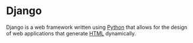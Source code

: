 # Django

Django is a web framework written using [Python](wiki/Python) that allows for the design of web applications that generate [HTML](wiki/HTML) dynamically.
